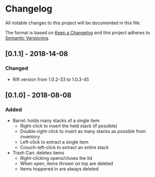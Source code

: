 # Changelog

All notable changes to this project will be documented in this file.

The format is based on [Keep a Changelog](http://keepachangelog.com/en/1.0.0/)
and this project adheres to [Semantic Versioning](http://semver.org/spec/v2.0.0.html). 

## [0.1.1] - 2018-14-08

### Changed
 - Rift version from 1.0.2-33 to 1.0.3-45

## [0.1.0] - 2018-08-08

### Added
 - Barrel: holds many stacks of a single item
    - Right-click to insert the held stack (if possible)
    - Double-right-click to insert as many stacks as possible from inventory
    - Left-click to extract a single item
    - Crouch-left-click to extract an entire stack
  - Trash Can: deletes items
    - Right-clicking opens/closes the lid
    - When open, items thrown on top are deleted
    - Items hoppered in are always deleted
